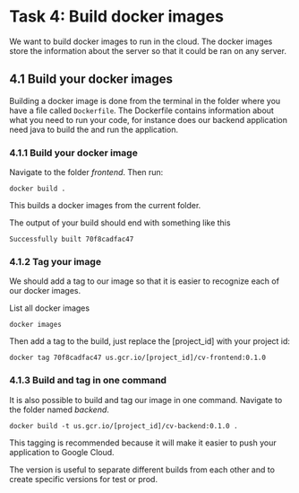 # Task 4: Build docker images
We want to build docker images to run in the cloud.
The docker images store the information about the server so that it could be ran on any server. 


## 4.1 Build your docker images

Building a docker image is done from the terminal in the folder where you have a file called `Dockerfile`.
The Dockerfile contains information about what you need to run your code, for instance does our backend application need java to build the and run the application.

### 4.1.1 Build your docker image
Navigate to the folder *frontend*. Then run:
```
docker build .
```
This builds a docker images from the current folder. 

The output of your build should end with something like this
```
Successfully built 70f8cadfac47
```

### 4.1.2 Tag your image
We should add a tag to our image so that it is easier to recognize each of our docker images. 

List all docker images
```
docker images
```
Then add a tag to the build, just replace the \[project_id\] with your project id:
```
docker tag 70f8cadfac47 us.gcr.io/[project_id]/cv-frontend:0.1.0
``` 

### 4.1.3 Build and tag in one command
It is also possible to build and tag our image in one command. Navigate to the folder named *backend*.

```
docker build -t us.gcr.io/[project_id]/cv-backend:0.1.0 .
```

This tagging is recommended because it will make it easier to push your application to Google Cloud.

The version is useful to separate different builds from each other and to create specific versions for test or prod.
